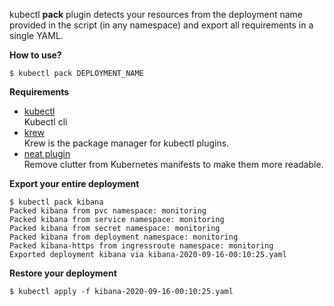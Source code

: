kubectl **pack** plugin detects your resources from the deployment name provided in the script (in any namespace) and export all requirements in a single YAML. 

**How to use?**
  ```
  $ kubectl pack DEPLOYMENT_NAME
  ```

**Requirements**  
- [kubectl](https://github.com/kubernetes/kubectl)  
      Kubectl cli 
- [krew](https://github.com/kubernetes-sigs/krew)  
      Krew is the package manager for kubectl plugins.
- [neat plugin](https://github.com/itaysk/kubectl-neat)  
      Remove clutter from Kubernetes manifests to make them more readable.

**Export your entire deployment**  
  ```
  $ kubectl pack kibana
  Packed kibana from pvc namespace: monitoring  
  Packed kibana from service namespace: monitoring  
  Packed kibana from secret namespace: monitoring  
  Packed kibana from deployment namespace: monitoring  
  Packed kibana-https from ingressroute namespace: monitoring  
  Exported deployment kibana via kibana-2020-09-16-00:10:25.yaml
  ```
**Restore your deployment**
```
$ kubectl apply -f kibana-2020-09-16-00:10:25.yaml
```
